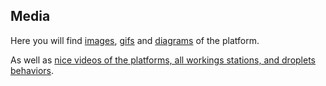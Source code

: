 ## Media

Here you will find [images](img), [gifs](gif) and [diagrams](diagram) of the platform.

As well as [nice videos of the platforms, all workings stations, and droplets behaviors](video.md).
